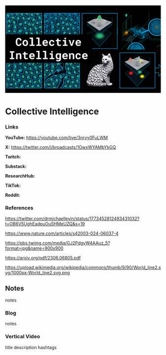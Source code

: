 ![thumbnail](thumbnail.png)

# Collective Intelligence

### Links

**YouTube:** https://youtube.com/live/3nrvy0FuLWM

**X:** https://twitter.com/i/broadcasts/1OwxWYAMbYkGQ

**Twitch:**

**Substack:**

**ResearchHub:**

**TikTok:**

**Reddit:**

### References

https://twitter.com/drmichaellevin/status/1773452812493431032?t=OB6V5UghEadpuOuSHMeUZQ&s=19

https://www.nature.com/articles/s42003-024-06037-4

https://pbs.twimg.com/media/GJ2PdgvW4AAuz_5?format=jpg&name=900x900

https://arxiv.org/pdf/2306.06805.pdf

https://upload.wikimedia.org/wikipedia/commons/thumb/9/90/World_line2.svg/1000px-World_line2.svg.png

## Notes

notes

### Blog

notes

### Vertical Video

title
description
hashtags
